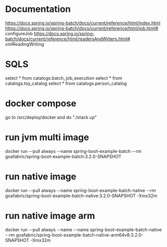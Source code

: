 # Documentation
https://docs.spring.io/spring-batch/docs/current/reference/html/index.html
https://docs.spring.io/spring-batch/docs/current/reference/html/job.html# configureJob
https://docs.spring.io/spring-batch/docs/current/reference/html/readersAndWriters.html# xmlReadingWriting

# SQLS
select * from catalogs.batch_job_execution
select * from catalogs.toy_catalog
select * from catalogs.person_catalog

# docker compose
go to /src/deploy/docker and do "./stack up"

# run jvm multi image
docker run --pull always --name spring-boot-example-batch --rm goafabric/spring-boot-example-batch:3.2.0-SNAPSHOT

# run native image
docker run --pull always --name spring-boot-example-batch-native --rm goafabric/spring-boot-example-batch-native:3.2.0-SNAPSHOT -Xmx32m

# run native image arm
docker run --pull always --name --name spring-boot-example-batch-native --rm goafabric/spring-boot-example-batch-native-arm64v8:3.2.0-SNAPSHOT -Xmx32m

